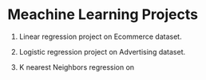 # Meachine Learning Projects

1) Linear regression project on Ecommerce dataset.

2) Logistic regression project on Advertising dataset.

3) K nearest Neighbors regression on 
